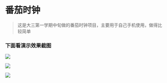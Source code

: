 # 番茄时钟

>这是大三第一学期中旬做的番茄时钟项目，主要用于自己手机使用，做得比较简单

### 下面看演示效果截图  

![](http://okr1a8qew.bkt.clouddn.com/pomodoro/1.png)

![](http://okr1a8qew.bkt.clouddn.com/pomodoro/2.png)

![](http://okr1a8qew.bkt.clouddn.com/pomodoro/3.png)
